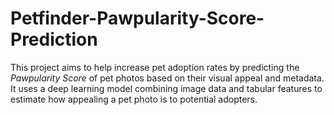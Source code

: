 # Petfinder-Pawpularity-Score-Prediction
This project aims to help increase pet adoption rates by predicting the *Pawpularity Score* of pet photos based on their visual appeal and metadata. It uses a deep learning model combining image data and tabular features to estimate how appealing a pet photo is to potential adopters.
